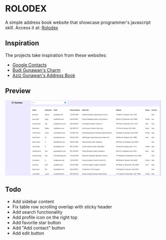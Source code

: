 # ROLODEX

A simple address book website that showcase programmer's javascript skill.
Access it at: [Rolodex](https://rolodex.syarifhasibuan.dev)

## Inspiration

The projects take inspiration from these websites:

-   [Google Contacts](https://contacts.google.com)
-   [Budi Gunawan's Charm](https://charm.budigunawan.com/)
-   [Aziz Gunawan's Address Book](https://bearmentor-address-book.azizramdan.id/)

## Preview

![Preview](assets/preview.png)

## Todo

-   Add sidebar content
-   Fix table row scrolling overlap with sticky header
-   Add search functionality
-   Add profile icon on the right top
-   Add favorite star button
-   Add "Add contact" button
-   Add edit button

